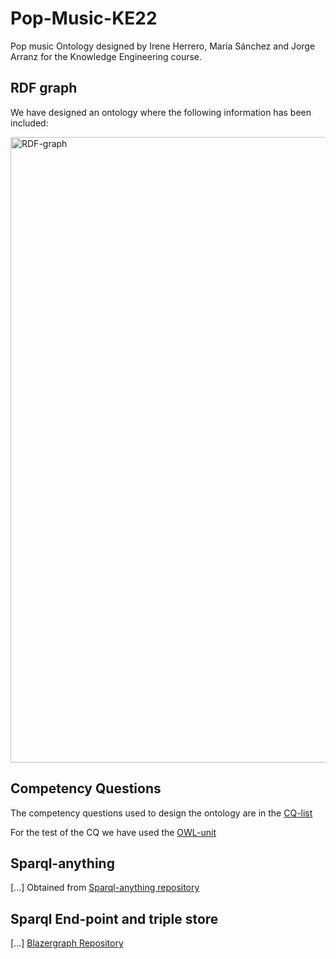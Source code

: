 # Pop-Music-KE22
 Pop music Ontology designed by Irene Herrero, María Sánchez and Jorge Arranz for the Knowledge Engineering course. 


## RDF graph
We have designed an ontology where the following information has been included:

<img width="1001" alt="RDF-graph" src="https://github.com/jorge-arranz/Pop-Music-KE22/blob/main/RDF%20Schema/Schema.png">

## Competency Questions

The competency questions used to design the ontology are in the [CQ-list](test/competency-question/CQ-list.txt)

For the test of the CQ we have used the [OWL-unit](https://github.com/luigi-asprino/owl-unit)

## Sparql-anything
[...] Obtained from [Sparql-anything repository](https://github.com/SPARQL-Anything/sparql.anything)

## Sparql End-point and triple store
[...] [Blazergraph Repository](https://github.com/blazegraph/database)

